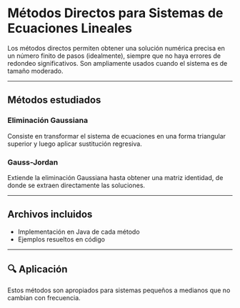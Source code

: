# Métodos Directos para Sistemas de Ecuaciones Lineales

Los métodos directos permiten obtener una solución numérica precisa en un número finito de pasos (idealmente), siempre que no haya errores de redondeo significativos. Son ampliamente usados cuando el sistema es de tamaño moderado.

---

## Métodos estudiados

### Eliminación Gaussiana
Consiste en transformar el sistema de ecuaciones en una forma triangular superior y luego aplicar sustitución regresiva.

### Gauss-Jordan
Extiende la eliminación Gaussiana hasta obtener una matriz identidad, de donde se extraen directamente las soluciones.

---

## Archivos incluidos

- Implementación en Java de cada método
- Ejemplos resueltos en código
---

## 🔍 Aplicación

Estos métodos son apropiados para sistemas pequeños a medianos que no cambian con frecuencia.

